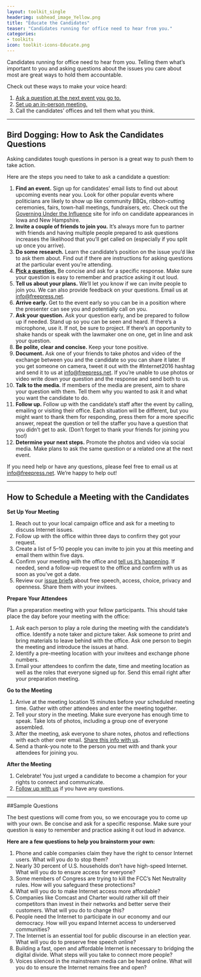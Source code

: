 ```yaml
---
layout: toolkit_single
headerimg: subhead_image_Yellow.png
title: "Educate the Candidates"
teaser: "Candidates running for office need to hear from you."
categories:
- toolkits
icon: toolkit-icons-Educate.png
---
```

Candidates running for office need to hear from you. Telling them what’s important to you and asking questions about the issues you care about most are great ways to hold them accountable.

Check out these ways to make your voice heard:

 1. <a href="#ask">Ask a question at the next event you go to.</a>
 1. <a href="#meet">Set up an in-person meeting.</a>
 1. Call the candidates’ offices and tell them what you think.

***

## <a name="ask"></a>Bird Dogging: How to Ask the Candidates Questions

Asking candidates tough questions in person is a great way to push them to take action.

Here are the steps you need to take to ask a candidate a question:

 1. **Find an event.** Sign up for candidates’ email lists to find out about upcoming events near you. Look for other popular events where politicians are likely to show up like community BBQs, ribbon-cutting ceremonies, fairs, town-hall meetings, fundraisers, etc. Check out the [Governing Under the Influence](http://gui.afsc.org/) site for info on candidate appearances in Iowa and New Hampshire.
 1. **Invite a couple of friends to join you.** It’s always more fun to partner with friends and having multiple people prepared to ask questions increases the likelihood that you’ll get called on (especially if you split up once you arrive).
 1. **Do some research.** Learn the candidate’s position on the issue you’d like to ask them about. Find out if there are instructions for asking questions at the particular event you’re attending.
 1. <a href="#questions">**Pick a question.**</a> Be concise and ask for a specific response. Make sure your question is easy to remember and practice asking it out loud.
 1. **Tell us about your plans.** We’ll let you know if we can invite people to join you. We can also provide feedback on your questions. Email us at <a href="mailto:info@freepress.net">info@freepress.net</a>.
 1. **Arrive early.** Get to the event early so you can be in a position where the presenter can see you and potentially call on you.
 1. **Ask your question.** Ask your question early, and be prepared to follow up if needed. Stand up so you can be seen and heard. If there’s a microphone, use it. If not, be sure to project. If there’s an opportunity to shake hands or speak with the lawmaker one on one, get in line and ask your question.
 1. **Be polite, clear and concise.** Keep your tone positive.
 1. **Document.** Ask one of your friends to take photos and video of the exchange between you and the candidate so you can share it later. If you get someone on camera, tweet it out with the #Internet2016 hashtag and send it to us at <a href="mailto:info@freepress.net">info@freepress.net</a>. If you’re unable to use photos or video write down your question and the response and send both to us.
 1. **Talk to the media.** If members of the media are present, aim to share your question with them. Tell them why you wanted to ask it and what you want the candidate to do.
 1. **Follow up.** Follow up with the candidate’s staff after the event by calling, emailing or visiting their office. Each situation will be different, but you might want to thank them for responding, press them for a more specific answer, repeat the question or tell the staffer you have a question that you didn’t get to ask. (Don’t forget to thank your friends for joining you too!)
 1. **Determine your next steps.** Promote the photos and video via social media. Make plans to ask the same question or a related one at the next event.

If you need help or have any questions, please feel free to email us at <a href="mailto:info@freepress.net">info@freepress.net</a>. We’re happy to help out!

***

## <a name="meet"></a>How to Schedule a Meeting with the Candidates

**Set Up Your Meeting**

 1. Reach out to your local campaign office and ask for a meeting to discuss Internet issues.
 1. Follow up with the office within three days to confirm they got your request.
 1. Create a list of 5–10 people you can invite to join you at this meeting and email them within five days.
 1. Confirm your meeting with the office and <a href="mailto:info@freepress.net">tell us it’s happening</a>. If needed, send a follow-up request to the office and confirm with us as soon as you’ve got a date.
 1. Review our [issue briefs](http://internet2016.net/policyplatform/) about free speech, access, choice, privacy and openness. Share them with your invitees.

**Prepare Your Attendees**

Plan a preparation meeting with your fellow participants. This should take place the day before your meeting with the office: 

 1. Ask each person to play a role during the meeting with the candidate’s office. Identify a note taker and picture taker. Ask someone to print and bring materials to leave behind with the office. Ask one person to begin the meeting and introduce the issues at hand.
 1. Identify a pre-meeting location with your invitees and exchange phone numbers.
 1. Email your attendees to confirm the date, time and meeting location as well as the roles that everyone signed up for. Send this email right after your preparation meeting.

**Go to the Meeting**

1. Arrive at the meeting location 15 minutes before your scheduled meeting time. Gather with other attendees and enter the meeting together.
1. Tell your story in the meeting. Make sure everyone has enough time to speak. Take lots of photos, including a group one of everyone assembled.
1. After the meeting, ask everyone to share notes, photos and reflections with each other over email. <a href="mailto:info@freepress.net">Share this info with us</a>.
1. Send a thank-you note to the person you met with and thank your attendees for joining you.

**After the Meeting**

 1. Celebrate! You just urged a candidate to become a champion for your rights to connect and communicate.
 1. <a href="mailto:info@freepress.net">Follow up with us</a> if you have any questions.

***

##<a name="questions"></a>Sample Questions

The best questions will come from you, so we encourage you to come up with your own. Be concise and ask for a specific response. Make sure your question is easy to remember and practice asking it out loud in advance.

**Here are a few questions to help you brainstorm your own:**

 1. Phone and cable companies claim they have the right to censor Internet users. What will you do to stop them?
 1. Nearly 30 percent of U.S. households don’t have high-speed Internet. What will you do to ensure access for everyone?
 1. Some members of Congress are trying to kill the FCC’s Net Neutrality rules. How will you safeguard these protections?
 1. What will you do to make Internet access more affordable?
 1. Companies like Comcast and Charter would rather kill off their competitors than invest in their networks and better serve their customers. What will you do to change this?
 1. People need the Internet to participate in our economy and our democracy. How will you expand Internet access to underserved communities?
 1. The Internet is an essential tool for public discourse in an election year. What will you do to preserve free speech online?
 1. Building a fast, open and affordable Internet is necessary to bridging the digital divide. What steps will you take to connect more people?
 1. Voices silenced in the mainstream media can be heard online. What will you do to ensure the Internet remains free and open?

